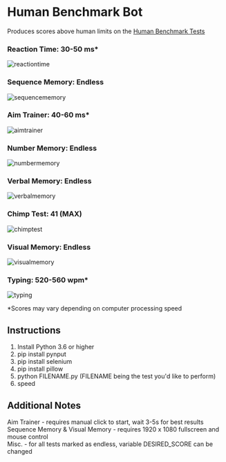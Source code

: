 # Human Benchmark Bot
Produces scores above human limits on the [Human Benchmark Tests](https://humanbenchmark.com)  

### Reaction Time: 30-50 ms*  
![reactiontime](https://user-images.githubusercontent.com/46613498/147722939-b211eeee-f08b-4a4d-ae36-ab3f8bcbb716.gif)

### Sequence Memory: Endless  
![sequencememory](https://user-images.githubusercontent.com/46613498/147722989-2845229b-8e37-4665-a2c5-165ae5c25dce.gif)

### Aim Trainer: 40-60 ms*  
![aimtrainer](https://user-images.githubusercontent.com/46613498/147723013-962ad357-e804-4755-b767-aaaeb672d41f.gif)

### Number Memory: Endless  
![numbermemory](https://user-images.githubusercontent.com/46613498/147723031-b2b1990a-6d57-4a72-a4d6-8d5b77fd2102.gif)

### Verbal Memory: Endless  
![verbalmemory](https://user-images.githubusercontent.com/46613498/147723034-5bd01832-4cb8-4426-8240-8c475855050a.gif)

### Chimp Test: 41 (MAX)  
![chimptest](https://user-images.githubusercontent.com/46613498/147723036-595711fe-a7b0-44af-bc66-0bc5957a648a.gif)

### Visual Memory: Endless  
![visualmemory](https://user-images.githubusercontent.com/46613498/147723038-d5a12919-2f7d-4930-a203-5693062fc2ef.gif)

### Typing: 520-560 wpm*  
![typing](https://user-images.githubusercontent.com/46613498/147723045-76645bb9-e176-4c9b-ba7d-bb35d536ad4e.gif)

*Scores may vary depending on computer processing speed

## Instructions
1. Install Python 3.6 or higher 
2. pip install pynput
3. pip install selenium
4. pip install pillow
5. python FILENAME.py (FILENAME being the test you'd like to perform)
6. speed

## Additional Notes
Aim Trainer - requires manual click to start, wait 3-5s for best results  
Sequence Memory & Visual Memory - requires 1920 x 1080 fullscreen and mouse control  
Misc. - for all tests marked as endless, variable DESIRED_SCORE can be changed  







